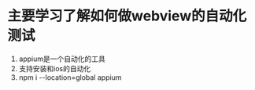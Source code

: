 <!-- appium自动化测试课题相关 -->
# 主要学习了解如何做webview的自动化测试
1. appium是一个自动化的工具
2. 支持安装和ios的自动化
3. npm i --location=global appium